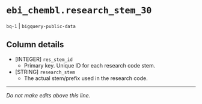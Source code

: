 # `ebi_chembl.research_stem_30`
`bq-1` | `bigquery-public-data`

## Column details
* [INTEGER]   `res_stem_id`
  - Primary key. Unique ID for each research code stem.
* [STRING]    `research_stem`
  - The actual stem/prefix used in the research code.

-------------------------------------------------------------------------------
*Do not make edits above this line.*

